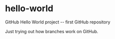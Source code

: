 # hello-world
GitHub Hello World project -- first GitHub repository

Just trying out how branches work on GitHub.
